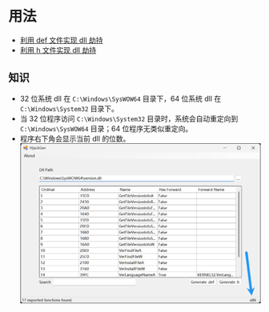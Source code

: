 # 用法

- [利用 def 文件实现 dll 劫持](Def_zh-CN.md)
- [利用 h 文件实现 dll 劫持](H_zh-CN.md)

## 知识

- 32 位系统 dll 在 `C:\Windows\SysWOW64` 目录下，64 位系统 dll 在 `C:\Windows\System32` 目录下。
- 当 32 位程序访问 `C:\Windows\System32` 目录时，系统会自动重定向到 `C:\Windows\SysWOW64` 目录；64 位程序无类似重定向。
- 程序右下角会显示当前 dll 的位数。
  ![](./img/usage-1.png)
